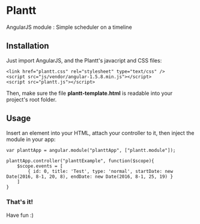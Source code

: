 # Plantt
AngularJS module : Simple scheduler on a timeline

## Installation

Just import AngularJS, and the Plantt's javacript and CSS files:

    <link href="plantt.css" rel="stylesheet" type="text/css" />
    <script src="js/vendor/angular-1.5.8.min.js"></script>
    <script src="plantt.js"></script>

Then, make sure the file **plantt-template.html** is readable into your project's root folder.

## Usage

Insert an element **<scheduler>** into your HTML, attach your controller to it, then inject the module in your app:

    var planttApp = angular.module("planttApp", ["plantt.module"]);

    planttApp.controller("planttExample", function($scope){
        $scope.events = [
            { id: 0, title: 'Test', type: 'normal', startDate: new Date(2016, 8-1, 20, 8), endDate: new Date(2016, 8-1, 25, 19) }
        ]
    }

### That's it!
Have fun :)